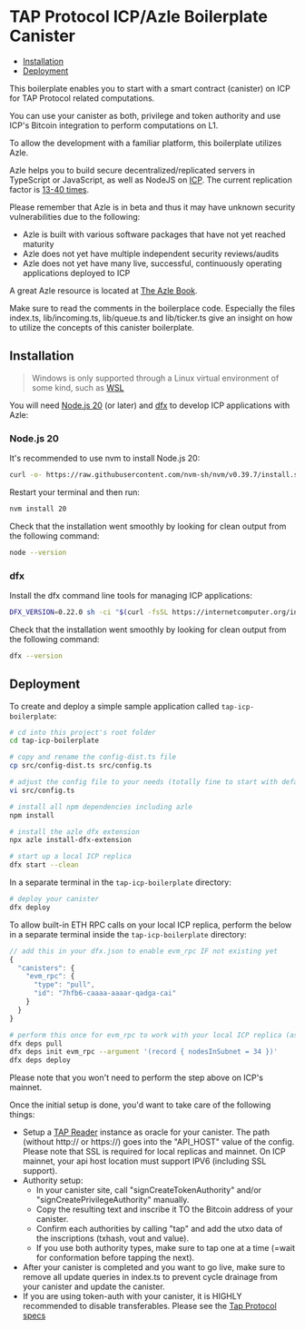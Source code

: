 # TAP Protocol ICP/Azle Boilerplate Canister

-   [Installation](#installation)
-   [Deployment](#deployment)

This boilerplate enables you to start with a smart contract (canister) on ICP for TAP Protocol related computations.

You can use your canister as both, privilege and token authority and use ICP's Bitcoin integration to perform computations on L1.

To allow the development with a familiar platform, this boilerplate utilizes Azle.

Azle helps you to build secure decentralized/replicated servers in TypeScript or JavaScript, as well as NodeJS on [ICP](https://internetcomputer.org/). The current replication factor is [13-40 times](https://dashboard.internetcomputer.org/subnets).

Please remember that Azle is in beta and thus it may have unknown security vulnerabilities due to the following:

-   Azle is built with various software packages that have not yet reached maturity
-   Azle does not yet have multiple independent security reviews/audits
-   Azle does not yet have many live, successful, continuously operating applications deployed to ICP

A great Azle resource is located at [The Azle Book](https://demergent-labs.github.io/azle/the_azle_book.html).

Make sure to read the comments in the boilerplace code. Especially the files index.ts, lib/incoming.ts, lib/queue.ts and lib/ticker.ts give an insight on how to utilize the concepts of this canister boilerplate.

## Installation

> Windows is only supported through a Linux virtual environment of some kind, such as [WSL](https://learn.microsoft.com/en-us/windows/wsl/install)

You will need [Node.js 20](#nodejs-20) (or later) and [dfx](#dfx) to develop ICP applications with Azle:

### Node.js 20

It's recommended to use nvm to install Node.js 20:

```bash
curl -o- https://raw.githubusercontent.com/nvm-sh/nvm/v0.39.7/install.sh | bash
```

Restart your terminal and then run:

```bash
nvm install 20
```

Check that the installation went smoothly by looking for clean output from the following command:

```bash
node --version
```

### dfx

Install the dfx command line tools for managing ICP applications:

```bash
DFX_VERSION=0.22.0 sh -ci "$(curl -fsSL https://internetcomputer.org/install.sh)"
```

Check that the installation went smoothly by looking for clean output from the following command:

```bash
dfx --version
```

## Deployment

To create and deploy a simple sample application called `tap-icp-boilerplate`:

```bash
# cd into this project's root folder
cd tap-icp-boilerplate
```

```bash
# copy and rename the config-dist.ts file
cp src/config-dist.ts src/config.ts
```

```bash
# adjust the config file to your needs (totally fine to start with default setup)
vi src/config.ts
```

```bash
# install all npm dependencies including azle
npm install
```

```bash
# install the azle dfx extension
npx azle install-dfx-extension
```

```bash
# start up a local ICP replica
dfx start --clean
```

In a separate terminal in the `tap-icp-boilerplate` directory:

```bash
# deploy your canister
dfx deploy
```

To allow built-in ETH RPC calls on your local ICP replica, perform the below in a separate terminal inside the `tap-icp-boilerplate` directory:

```javascript
// add this in your dfx.json to enable evm_rpc IF not existing yet
{
  "canisters": {
    "evm_rpc": {
      "type": "pull",
      "id": "7hfb6-caaaa-aaaar-qadga-cai"
    }
  }
}

```

```bash
# perform this once for evm_rpc to work with your local ICP replica (assuming dfx start above has been done already)
dfx deps pull
dfx deps init evm_rpc --argument '(record { nodesInSubnet = 34 })'
dfx deps deploy
```

Please note that you won't need to perform the step above on ICP's mainnet.

Once the initial setup is done, you'd want to take care of the following things:

- Setup a [TAP Reader](https://github.com/Trac-Systems/tap-reader) instance as oracle for your canister. The path (without http:// or https://) goes into the "API_HOST" value of the config. Please note that SSL is required for local replicas and mainnet. On ICP mainnet, your api host location must support IPV6 (including SSL support).
- Authority setup:
  - In your canister site, call "signCreateTokenAuthority" and/or "signCreatePrivilegeAuthority" manually. 
  - Copy the resulting text and inscribe it TO the Bitcoin address of your canister. 
  - Confirm each authorities by calling "tap" and add the utxo data of the inscriptions (txhash, vout and value). 
  - If you use both authority types, make sure to tap one at a time (=wait for conformation before tapping the next).
- After your canister is completed and you want to go live, make sure to remove all update queries in index.ts to prevent cycle drainage from your canister and update the canister.
- If you are using token-auth with your canister, it is HIGHLY recommended to disable transferables. Please see the [Tap Protocol specs](https://github.com/Trac-Systems/tap-protocol-specs)